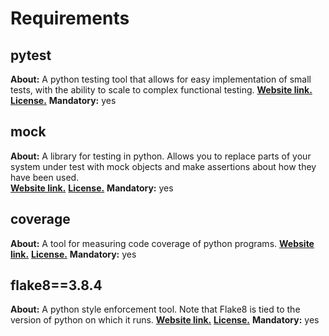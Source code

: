 # Requirements

## pytest

**About:** A python testing tool that allows for easy implementation of small tests, with the ability to scale to complex functional testing.
[**Website link.**](https://docs.pytest.org/en/7.4.x/license.html)
[**License.**](https://docs.pytest.org/en/license.html)
**Mandatory:** yes

## mock

**About:** A library for testing in python. Allows you to replace parts of your system under test with mock objects and make assertions about how they have been used.  
[**Website link.**](https://docs.python.org/3/library/unittest.mock.html)
[**License.**](https://docs.python.org/3/license.html#history-and-license)
**Mandatory:** yes

## coverage

**About:** A tool for measuring code coverage of python programs.
[**Website link.**](https://coverage.readthedocs.io/en/7.3.2/)
[**License.**](https://github.com/nedbat/coveragepy/blob/master/LICENSE.txt)
**Mandatory:** yes

## flake8==3.8.4

**About:** A python style enforcement tool. Note that Flake8 is tied to the version of python on which it runs.
[**Website link.**](https://flake8.pycqa.org/en/latest/)
[**License.**](https://github.com/PyCQA/flake8/blob/main/LICENSE)
**Mandatory:** yes
